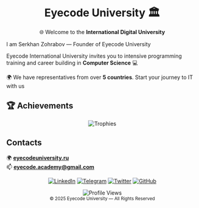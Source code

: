 <div align="center">

  <h1 style="font-size: 28px; margin: 10px 0;">Eyecode University 🏛️ </h1>
  <p>🌐 Welcome to the <b>International Digital University</b></p>

</div>

 I am Serkhan Zohrabov — Founder of Eyecode University
<p>Eyecode International University invites you to intensive programming training and career building in <b>Computer Science</b> 💻</p>
<p>🌍 We have representatives from over <b>5 countries</b>.  
Start your journey to IT with us</p>


## 🏆 Achievements
<div align="center">

![Trophies](https://github-profile-trophy.vercel.app/?username=ryo-ma&theme=aura)

</div>


##  Contacts

🌍 [**eyecodeuniversity.ru**](https://www.eyecodeuniversity.ru)  
📫 **eyecode.academy@gmail.com**

<div align="center">
  
[![LinkedIn](https://img.shields.io/badge/LinkedIn-0A66C2?style=for-the-badge&logo=linkedin&logoColor=white)](https://linkedin.com)
[![Telegram](https://img.shields.io/badge/Telegram-26A5E4?style=for-the-badge&logo=telegram&logoColor=white)](https://t.me/)
[![Twitter](https://img.shields.io/badge/Twitter-1DA1F2?style=for-the-badge&logo=twitter&logoColor=white)](https://twitter.com/)
[![GitHub](https://img.shields.io/badge/GitHub-000000?style=for-the-badge&logo=github)](https://github.com/serkhanzohrabov)

</div>



<div align="center">
  <img src="https://komarev.com/ghpvc/?username=serkhanzohrabov&style=for-the-badge&color=00FFFF" alt="Profile Views"/>
  <br/>
  <sub>© 2025 Eyecode University — All Rights Reserved</sub>
</div>
